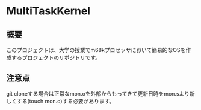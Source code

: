 # MultiTaskKernel

## 概要
このプロジェクトは、大学の授業でm68kプロセッサにおいて簡易的なOSを作成するプロジェクトのリポジトリです。

## 注意点
git cloneする場合は正常なmon.oを外部からもってきて更新日時をmon.sより新しくする(touch mon.o)する必要があります。

